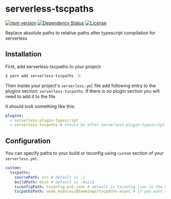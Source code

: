 # serverless-tscpaths

[![npm version](https://badge.fury.io/js/serverless-tscpaths.svg)](https://badge.fury.io/js/serverless-tscpaths)
[![Dependency Status](https://david-dm.org/baemingo/serverless-tscpaths.svg)](https://david-dm.org/baemingo/serverless-tscpaths)
[![License](http://img.shields.io/:license-mit-blue.svg)](http://doge.mit-license.org)

Replace absolute paths to relative paths after typescript compilation for serverless

## Installation

First, add serverless-tscpaths to your project:

```sh
$ yarn add serverless-tscpaths -D
```

Then inside your project's `serverless.yml` file add following entry to the plugins section: `serverless-tscpaths`. If there is no plugin section you will need to add it to the file.

It should look something like this:

```YAML
plugins:
  - serverless-plugin-typescript
  - serverless-tscpaths # should be after serverless-plugin-typescript
```

## Configuration

You can specify paths to your build or tsconfig using `custom` section of your `serverless.yml`.

```YAML
custom:
  tscpaths:
    sourcePath: src # default is ./
    buildPath: dist # default is .build
    tsconfigPath: tsconfig.es5.json # default is tsconfig.json in the root folder
    tscpathsPath: node_modules/@baemingo/tscpaths-async # if you want to use different lib
```

